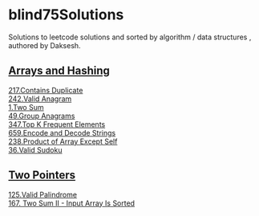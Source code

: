 # blind75Solutions 

Solutions to leetcode solutions and sorted by algorithm / data structures , authored by Daksesh.


## [Arrays and Hashing](https://github.com/invader43/blind75Solutions/tree/main/Arrays%20and%20Hashing)

[217.Contains Duplicate](https://github.com/invader43/blind75Solutions/blob/main/Arrays%20and%20Hashing/217.py)\
[242.Valid Anagram](https://github.com/invader43/blind75Solutions/blob/main/Arrays%20and%20Hashing/242.py)\
[1.Two Sum](https://github.com/invader43/blind75Solutions/blob/main/Arrays%20and%20Hashing/1.py)\
[49.Group Anagrams](https://github.com/invader43/blind75Solutions/blob/main/Arrays%20and%20Hashing/49.py)\
[347.Top K Frequent Elements](https://github.com/invader43/blind75Solutions/blob/main/Arrays%20and%20Hashing/347.py)\
[659.Encode and Decode Strings](https://github.com/invader43/blind75Solutions/blob/main/Arrays%20and%20Hashing/659.py)\
[238.Product of Array Except Self](https://github.com/invader43/blind75Solutions/blob/main/Arrays%20and%20Hashing/238.py)\
[36.Valid Sudoku](https://github.com/invader43/blind75Solutions/blob/main/Arrays%20and%20Hashing/36.py)



## [Two Pointers](https://github.com/invader43/blind75Solutions/tree/main/Two%20Pointers)
[125.Valid Palindrome](https://github.com/invader43/blind75Solutions/blob/main/Two%20Pointers/125.py)\
[167. Two Sum II - Input Array Is Sorted](https://github.com/invader43/blind75Solutions/blob/main/Two%20Pointers/167.py)